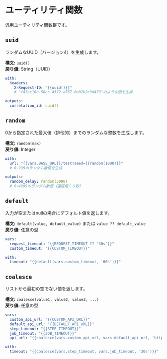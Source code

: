 # ユーティリティ関数

汎用ユーティリティ関数群です。

## `uuid`

ランダムなUUID（バージョン4）を生成します。

**構文:** `uuid()`  
**戻り値:** String（UUID）

```yaml
with:
  headers:
    X-Request-ID: "{{uuid()}}"
    # "f47ac10b-58cc-4372-a567-0e02b2c3d479"のような値を生成

outputs:
  correlation_id: uuid()
```

## `random`

0から指定された最大値（排他的）までのランダムな整数を生成します。

**構文:** `random(max)`  
**戻り値:** Integer

```yaml
with:
  url: "{{vars.BASE_URL}}/test?seed={{random(1000)}}"
  # 0-999のランダム数値を生成

outputs:
  random_delay: random(5000)
  # 0-4999のランダム数値（遅延用ミリ秒）
```

## `default`

入力が空またはnullの場合にデフォルト値を返します。

**構文:** `default(value, default_value)` または `value ?? default_value`  
**戻り値:** 任意の型

```yaml
vars:
  request_timeout: "{{REQUEST_TIMEOUT ?? '30s'}}"
  custom_timeout: "{{CUSTOM_TIMEOUT}}"

with:
  timeout: "{{default(vars.custom_timeout, '60s')}}"
```

## `coalesce`

リストから最初の空でない値を返します。

**構文:** `coalesce(value1, value2, value3, ...)`  
**戻り値:** 任意の型

```yaml
vars:
  custom_api_url: "{{CUSTOM_API_URL}}"
  default_api_url: "{{DEFAULT_API_URL}}"
  step_timeout: "{{STEP_TIMEOUT}}"
  job_timeout: "{{JOB_TIMEOUT}}"
  api_url: "{{coalesce(vars.custom_api_url, vars.default_api_url, 'https://api.example.com')}}"

with:
  timeout: "{{coalesce(vars.step_timeout, vars.job_timeout, '30s')}}"
```
